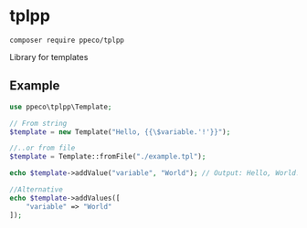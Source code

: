 # tplpp 
```shell
composer require ppeco/tplpp
```

Library for templates

## Example
```php
use ppeco\tplpp\Template;

// From string
$template = new Template("Hello, {{\$variable.'!'}}");

//..or from file
$template = Template::fromFile("./example.tpl");

echo $template->addValue("variable", "World"); // Output: Hello, World!

//Alternative
echo $template->addValues([
    "variable" => "World"
]);
```
